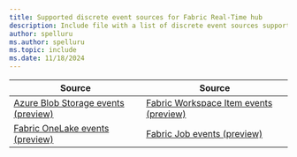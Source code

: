 ```yaml
---
title: Supported discrete event sources for Fabric Real-Time hub
description: Include file with a list of discrete event sources supported by Fabric Real-Time hub.
author: spelluru
ms.author: spelluru
ms.topic: include
ms.date: 11/18/2024
---
```


| Source | Source | 
| ------ | ------ |
| [Azure Blob Storage events (preview)](../get-azure-blob-storage-events.md) | [Fabric Workspace Item events (preview)](../create-streams-fabric-workspace-item-events.md) |
| [Fabric OneLake events (preview)](../create-streams-fabric-onelake-events.md) | [Fabric Job events (preview)](../create-streams-fabric-job-events.md) |

